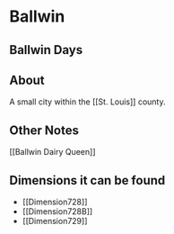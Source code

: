 # Ballwin
## Ballwin Days

## About
A small city within the [[St. Louis]] county. 

## Other Notes
[[Ballwin Dairy Queen]]
## Dimensions it can be found
- [[Dimension728]]
- [[Dimension728B]]
- [[Dimension729]]